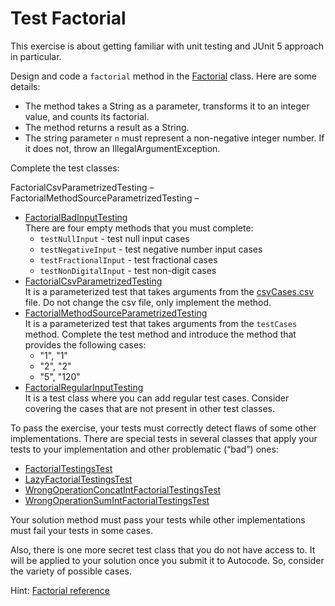 # Test Factorial

This exercise is about getting familiar with unit testing and JUnit 5 approach in particular.

Design and code a `factorial` method in the [Factorial](src/main/java/com/epam/rd/autotasks/Factorial.java) class. Here are some details:

- The method takes a String as a parameter, transforms it to an integer value, and counts its factorial.
- The method returns a result as a String.
- The string parameter `n` must represent a non-negative integer number. If it does not, throw an IllegalArgumentException.

Complete the test classes:


FactorialCsvParametrizedTesting  –
FactorialMethodSourceParametrizedTesting  –

- [FactorialBadInputTesting](src/main/java/com/epam/rd/autotasks/FactorialBadInputTesting.java)\
  There are four empty methods that you must complete:
    - `testNullInput` - test null input cases
    - `testNegativeInput` - test negative number input cases
    - `testFractionalInput` - test fractional cases
    - `testNonDigitalInput` - test non-digit cases
- [FactorialCsvParametrizedTesting](src/main/java/com/epam/rd/autotasks/FactorialCsvParametrizedTesting.java)\
  It is a parameterized test that takes arguments from the [csvCases.csv](src/main/resources/csvCases.csv) file.
  Do not change the csv file, only implement the method.
- [FactorialMethodSourceParametrizedTesting](src/main/java/com/epam/rd/autotasks/FactorialMethodSourceParametrizedTesting.java)\
  It is a parameterized test that takes arguments from the `testCases` method.
  Complete the test method and introduce the method that provides the following cases:
    - "1", "1"
    - "2", "2"
    - "5", "120"
- [FactorialRegularInputTesting](src/main/java/com/epam/rd/autotasks/FactorialRegularInputTesting.java)\
  It is a test class where you can add regular test cases.
  Consider covering the cases that are not present in other test classes.

To pass the exercise, your tests must correctly detect flaws of some other implementations.
There are special tests in several classes that apply your tests to your implementation and other problematic (“bad”) ones:
- [FactorialTestingsTest](src/test/java/com/epam/rd/autotasks/FactorialTestingsTest.java)
- [LazyFactorialTestingsTest](src/test/java/com/epam/rd/autotasks/LazyFactorialTestingsTest.java)
- [WrongOperationConcatIntFactorialTestingsTest](src/test/java/com/epam/rd/autotasks/WrongOperationConcatIntFactorialTestingsTest.java)
- [WrongOperationSumIntFactorialTestingsTest](src/test/java/com/epam/rd/autotasks/WrongOperationSumIntFactorialTestingsTest.java)

Your solution method must pass your tests while other implementations must fail your tests in some cases.

Also, there is one more secret test class that you do not have access to. It will be applied to your solution once you submit it to Autocode. So, consider the variety of possible cases.

Hint: [Factorial reference](https://en.wikipedia.org/wiki/Factorial)